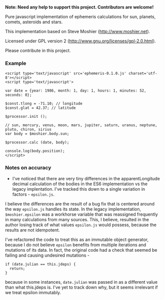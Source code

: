 **Note: Need any help to support this project. Contributors are welcome!**

Pure javascript implementation of ephemeris calculations for sun, planets, comets, asteroids and stars.

This implementation based on Steve Moshier (http://www.moshier.net).

Licensed under GPL version 2 (http://www.gnu.org/licenses/gpl-2.0.html).

Please contribute in this project.

### Example
```
<script type='text/javascript' src='ephemeris-0.1.0.js' charset='utf-8'></script>
<script type='text/javascript'>

var date = {year: 1986, month: 1, day: 1, hours: 1, minutes: 52, seconds: 0};

$const.tlong = -71.10; // longitude
$const.glat = 42.37; // latitude

$processor.init ();

// sun, mercury, venus, moon, mars, jupiter, saturn, uranus, neptune, pluto, chiron, sirius
var body = $moshier.body.sun;

$processor.calc (date, body);

console.log(body.position);
</script>
```

### Notes on accuracy

- I've noticed that there are very tiny differences in the apparentLongitude decimal calculation of the bodies in the ES6 implementation vs the legacy implentation. I've tracked this down to a single variation in factors - `epsilon.js`.

I believe the differences are the result of a bug fix that is centered around the way `epsilon.js` handles its state. In the legacy implementation, `$moshier.epsilon` was a workhorse variable that was reassigned frequently in many calculations from many sources. This, I believe, resulted in the author losing track of what values `epsilon.js` would possess, because the results are not idempotent.

I've refactored the code to treat this as an immutable object generator, because I do not believe `epsilon` benefits from multiple iterations and mutations of its data. In fact, the original code had a check that seemed be failing and causing undesired mutations -

```
if (date.julian == this.jdeps) {
  return;
}
```

because in some instances, `date.julian` was passed in as a different value than what this.jdeps is. I've yet to track down why, but it seems irrelevant if we treat epsilon immutably. 
